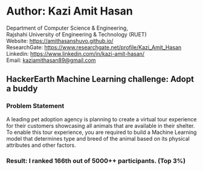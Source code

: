 # Author: Kazi Amit Hasan

Department of Computer Science & Engineering, <br/>
Rajshahi University of Engineering & Technology (RUET) <br/>
Website: https://amithasanshuvo.github.io/ <br/>
ResearchGate: https://www.researchgate.net/profile/Kazi_Amit_Hasan <br/>
Linkedin: https://www.linkedin.com/in/kazi-amit-hasan/<br/>
Email: kaziamithasan89@gmail.com 

## HackerEarth Machine Learning challenge: Adopt a buddy
### Problem Statement
A leading pet adoption agency is planning to create a virtual tour experience for their customers showcasing all animals that are available in their shelter. To enable this tour experience, you are required to build a Machine Learning model that determines type and breed of the animal based on its physical attributes and other factors.
### Result: I ranked 166th out of 5000++ participants. (Top 3%)

